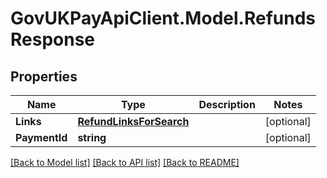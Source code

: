 # GovUKPayApiClient.Model.RefundsResponse

## Properties

Name | Type | Description | Notes
------------ | ------------- | ------------- | -------------
**Links** | [**RefundLinksForSearch**](RefundLinksForSearch.md) |  | [optional] 
**PaymentId** | **string** |  | [optional] 

[[Back to Model list]](../README.md#documentation-for-models) [[Back to API list]](../README.md#documentation-for-api-endpoints) [[Back to README]](../README.md)

